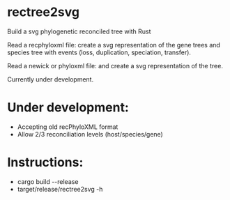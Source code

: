 # rectree2svg
Build a svg phylogenetic reconciled tree with Rust

Read a recphyloxml file:  create a svg representation of the  gene trees and species tree with events (loss, duplication, speciation, transfer).

Read a newick or phyloxml file:  and create a svg representation of the tree.

Currently under development.

# Under development:
- Accepting old recPhyloXML format
- Allow 2/3 reconciliation levels (host/species/gene)

# Instructions:
- cargo build --release
- target/release/rectree2svg -h
